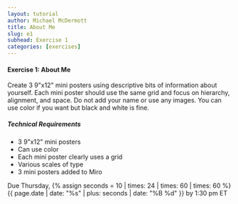 ```yaml
---
layout: tutorial
author: Michael McDermott
title: About Me
slug: e1
subhead: Exercise 1
categories: [exercises]
---
```

#### Exercise 1: About Me

Create 3 9"x12" mini posters using descriptive bits of information about yourself. Each mini poster should use the same grid and focus on hierarchy, alignment, and space. Do not add your name or use any images. You can use color if you want but black and white is fine.

##### Technical Requirements

* 3 9"x12" mini posters
* Can use color
* Each mini poster clearly uses a grid
* Various scales of type
* 3 mini posters added to Miro

<span class="due">Due Thursday, {% assign seconds = 10 | times: 24 | times: 60 | times: 60 %}{{ page.date | date: "%s" | plus: seconds | date: "%B %d" }} by 1:30 pm ET</span>

